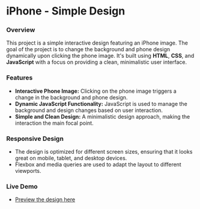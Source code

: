 # iPhone - Simple Design

### Overview
This project is a simple interactive design featuring an iPhone image. The goal of the project is to change the background and phone design dynamically upon clicking the phone image. It's built using **HTML**, **CSS**, and **JavaScript** with a focus on providing a clean, minimalistic user interface.

### Features
- **Interactive Phone Image:** Clicking on the phone image triggers a change in the background and phone design.
- **Dynamic JavaScript Functionality:** JavaScript is used to manage the background and design changes based on user interaction.
- **Simple and Clean Design:** A minimalistic design approach, making the interaction the main focal point.

### Responsive Design
- The design is optimized for different screen sizes, ensuring that it looks great on mobile, tablet, and desktop devices.
- Flexbox and media queries are used to adapt the layout to different viewports.

### Live Demo
- [Preview the design here](https://ayman-dwikat.github.io/iPhone/)
